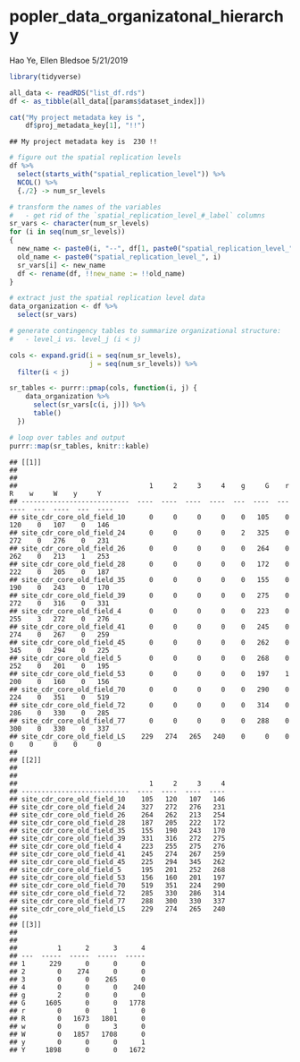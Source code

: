popler\_data\_organizatonal\_hierarchy
================
Hao Ye, Ellen Bledsoe
5/21/2019

``` r
library(tidyverse)

all_data <- readRDS("list_df.rds")
df <- as_tibble(all_data[[params$dataset_index]])

cat("My project metadata key is ", 
    df$proj_metadata_key[1], "!!")
```

    ## My project metadata key is  230 !!

``` r
# figure out the spatial replication levels
df %>% 
  select(starts_with("spatial_replication_level")) %>%
  NCOL() %>%
  {./2} -> num_sr_levels
```

``` r
# transform the names of the variables
#   - get rid of the `spatial_replication_level_#_label` columns
sr_vars <- character(num_sr_levels)
for (i in seq(num_sr_levels))
{
  new_name <- paste0(i, "--", df[1, paste0("spatial_replication_level_", i, "_label")])
  old_name <- paste0("spatial_replication_level_", i)
  sr_vars[i] <- new_name
  df <- rename(df, !!new_name := !!old_name)
}
```

``` r
# extract just the spatial replication level data
data_organization <- df %>%
  select(sr_vars)
```

``` r
# generate contingency tables to summarize organizational structure:
#   - level_i vs. level_j (i < j)

cols <- expand.grid(i = seq(num_sr_levels), 
                    j = seq(num_sr_levels)) %>%
  filter(i < j)

sr_tables <- purrr::pmap(cols, function(i, j) {
    data_organization %>%
      select(sr_vars[c(i, j)]) %>%
      table()
  })
```

``` r
# loop over tables and output
purrr::map(sr_tables, knitr::kable)
```

    ## [[1]]
    ## 
    ## 
    ##                                 1     2     3     4    g     G    r     R    w     W    y     Y
    ## ---------------------------  ----  ----  ----  ----  ---  ----  ---  ----  ---  ----  ---  ----
    ## site_cdr_core_old_field_10      0     0     0     0    0   105    0   120    0   107    0   146
    ## site_cdr_core_old_field_24      0     0     0     0    2   325    0   272    0   276    0   231
    ## site_cdr_core_old_field_26      0     0     0     0    0   264    0   262    0   213    1   253
    ## site_cdr_core_old_field_28      0     0     0     0    0   172    0   222    0   205    0   187
    ## site_cdr_core_old_field_35      0     0     0     0    0   155    0   190    0   243    0   170
    ## site_cdr_core_old_field_39      0     0     0     0    0   275    0   272    0   316    0   331
    ## site_cdr_core_old_field_4       0     0     0     0    0   223    0   255    3   272    0   276
    ## site_cdr_core_old_field_41      0     0     0     0    0   245    0   274    0   267    0   259
    ## site_cdr_core_old_field_45      0     0     0     0    0   262    0   345    0   294    0   225
    ## site_cdr_core_old_field_5       0     0     0     0    0   268    0   252    0   201    0   195
    ## site_cdr_core_old_field_53      0     0     0     0    0   197    1   200    0   160    0   156
    ## site_cdr_core_old_field_70      0     0     0     0    0   290    0   224    0   351    0   519
    ## site_cdr_core_old_field_72      0     0     0     0    0   314    0   286    0   330    0   285
    ## site_cdr_core_old_field_77      0     0     0     0    0   288    0   300    0   330    0   337
    ## site_cdr_core_old_field_LS    229   274   265   240    0     0    0     0    0     0    0     0
    ## 
    ## [[2]]
    ## 
    ## 
    ##                                 1     2     3     4
    ## ---------------------------  ----  ----  ----  ----
    ## site_cdr_core_old_field_10    105   120   107   146
    ## site_cdr_core_old_field_24    327   272   276   231
    ## site_cdr_core_old_field_26    264   262   213   254
    ## site_cdr_core_old_field_28    187   205   222   172
    ## site_cdr_core_old_field_35    155   190   243   170
    ## site_cdr_core_old_field_39    331   316   272   275
    ## site_cdr_core_old_field_4     223   255   275   276
    ## site_cdr_core_old_field_41    245   274   267   259
    ## site_cdr_core_old_field_45    225   294   345   262
    ## site_cdr_core_old_field_5     195   201   252   268
    ## site_cdr_core_old_field_53    156   160   201   197
    ## site_cdr_core_old_field_70    519   351   224   290
    ## site_cdr_core_old_field_72    285   330   286   314
    ## site_cdr_core_old_field_77    288   300   330   337
    ## site_cdr_core_old_field_LS    229   274   265   240
    ## 
    ## [[3]]
    ## 
    ## 
    ##          1      2      3      4
    ## ---  -----  -----  -----  -----
    ## 1      229      0      0      0
    ## 2        0    274      0      0
    ## 3        0      0    265      0
    ## 4        0      0      0    240
    ## g        2      0      0      0
    ## G     1605      0      0   1778
    ## r        0      0      1      0
    ## R        0   1673   1801      0
    ## w        0      0      3      0
    ## W        0   1857   1708      0
    ## y        0      0      0      1
    ## Y     1898      0      0   1672
